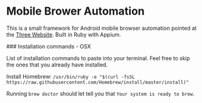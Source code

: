 # Mobile Brower Automation
This is a small framework for Android mobile browser automation pointed at the [Three Website](www.three.co.uk). Built in Ruby with Appium.  

### Installation commands - OSX  

List of installation commands to paste into your terminal. Feel free to skip the ones that you already have installed.

Install Homebrew:
` /usr/bin/ruby -e "$(curl -fsSL https://raw.githubusercontent.com/Homebrew/install/master/install)" `  

Running  `brew doctor` should let tell you that `Your system is ready to brew`.

